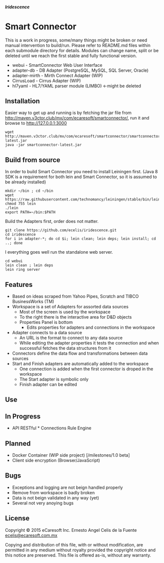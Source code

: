 ##### Iridescence

# Smart Connector

This is a work in progress, some/many things might be broken or need
manual intervention to build/run. Please refer to README.md files within
each submodule directory for details. Modules can change name, split or
be deleted until we reach the first stable and fully functional version.

  * webui         - SmartConnector Web User Interface
  * adapter-db    - DB Adapter (PostgreSQL, MySQL, SQL Server, Oracle)
  * adapter-mirth - Mirth Connect Adapter (WIP)
  * CirrusLoad    - Cirrus Adapter        (WIP)
  * hl7yaml       - HL7/YAML parser module (LIMBO) <-might be deleted


## Installation

Easier way to get up and running is by fetching the jar file from
http://maven.v3ctor.club/mx/com/ecaresoft/smartconnector/, run it and
browse to http://127.0.0.1:3000

    wget http://maven.v3ctor.club/mx/com/ecaresoft/smartconnector/smartconnector-latest.jar
    java -jar smartconnector-latest.jar

Build from source
-----------------

In order to build Smart Connector you need to install Leiningen first.
(Java 8 SDK is a requirement for both lein and Smart Connector, so it is
assumed to be already installed)

    mkdir ~/bin ; cd ~/bin
    wget https://raw.githubusercontent.com/technomancy/leiningen/stable/bin/lein
    chmod 755 lein
    ./lein
    export PATH=~/bin:$PATH

Build the Adapters first, order does not matter.

    git clone https://github.com/ecelis/iridescence.git
    cd iridescence
    for i in adapter-*; do cd $i; lein clean; lein deps; lein install; cd ..; done

I everything goes well run the standalone web server.

    cd webui
    lein clean ; lein deps
    lein ring server


Features
--------

  * Based on ideas scraped from Yahoo Pipes, Scratch and TIBCO BusinessWorks (TM)
  * Workspace is a set of Adapters for assorted data sources
    * Most of the screen is used by the workspace
    * To the right there is the interactive area for D&D objects
    * Properties Panel is bottom
      - Edits properties for adapters and connections in the workspace
  * Adapter connects to a data source
    * An URL is the format to connect to any data source
    * While editing the adapter properties it tests the connection and
      when successful fetches the data structures from it
  * Connectors define the data flow and transformations between data
    sources
  * Start and Finish adapters are automatically added to the workspace
    * One connection is added when the first connector is droped in the
      workspace
    * The Start adapter is symbolic only
    * Finish adapter can be edited

Use
---




In Progress
-----------

   * API RESTful
    * Connections Rule Engine

Planned
-------

  * Docker Container (WIP side project) [/milestones/1.0 beta]
  * Client side encryption (Browser/JavaScript)

Bugs
----

  * Exceptions and logging are not beign handled properly
  * Remove from workspace is badly broken
  * Data is not beign validated in any way (yet)
  * Several not very anoying bugs

## License

Copyright © 2015 eCaresoft Inc.
Ernesto Angel Celis de la Fuente <ecelis@ecaresoft.com.mx>

Copying and distribution of this file, with or without modification,
are permitted in any medium without royalty provided the copyright
notice and this notice are preserved.  This file is offered as-is,
without any warranty.
